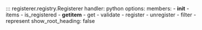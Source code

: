 ::: registerer.registry.Registerer
    handler: python
    options:
      members:
        - __init__
        - items
        - is_registered
        - __getitem__
        - get
        - validate
        - register
        - unregister
        - filter
        - represent
      show_root_heading: false
